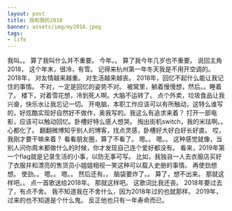 ```yaml
---
layout: post
title: 我和我的2018
banner: assets/img/my2018.jpeg
tags:
- life
---
```



我叫。。
算了我叫什么并不重要。
今年。。
算了我今年几岁也不重要。
说回主角
2018，
这个年末，很冷，有雪。
记得来杭州第一年冬天我是不用开空调的。
2018年，
对友情越来越重。
对生活越来越丧。
2018年，回忆不起什么能让我记住的事情。
不对，一定是回忆的姿势不对。
被窝里，躺着慢慢想，然后。。睡着了。
楼下，对着雪花想，冷到死人啊。大脑不运转了。
点个外卖，垃圾食品让我兴奋，快乐水让我忘记一切。
开电脑，本职工作应该可以有所触动，这特么谁写的，好炫酷实现好自然好不做作，奥我写的。我这么有追求来着？
打开一部电影，应该可以触动回忆。卧槽好特么感人想哭。
掏出街机switch，我的米珐啊。。心都化了。
翻翻微博知乎别人的博客，找点灵感，卧槽好大好白好长好直。
哎，我刚才要干嘛来着？
看看朋友圈，算了不看了。
嗯。。
嗯。。
这种感觉就像，当别人问你周末都做什么的时候，你才发现自己连个爱好都没有。
看来，2019年第一个flag就是记录生活的小事，以防无事可写。
比如，我独自一人去衣服店买好了衣服并和漂亮的售货员小姐姐相视一笑这种可以载入史册的事情。
再使劲想想。
使劲。。
嗯。。
嗯。。
然后还有。。
脑袋要炸了。。
算了，想不出来。
那就这样吧。。
点一首歌送给2018年。
那就这样吧。
这歌词比我还丧。
2018年要过去了，有点不舍。
我不知道我在不舍什么，因为2018年过的也就那样。
2019年，过来的也不知道是个什么鬼。
反正他也只有一年寿命而已。
